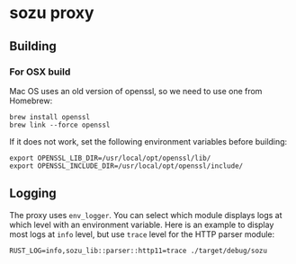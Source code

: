 # sozu proxy

## Building

### For OSX build

Mac OS uses an old version of openssl, so we need to use one from Homebrew:

```
brew install openssl
brew link --force openssl
```

If it does not work, set the following environment variables before building:

```
export OPENSSL_LIB_DIR=/usr/local/opt/openssl/lib/
export OPENSSL_INCLUDE_DIR=/usr/local/opt/openssl/include/
```

## Logging

The proxy uses `env_logger`. You can select which module displays logs at which level with an environment variable. Here is an example to display most logs at `info` level, but use `trace` level for the HTTP parser module:

```
RUST_LOG=info,sozu_lib::parser::http11=trace ./target/debug/sozu
```
